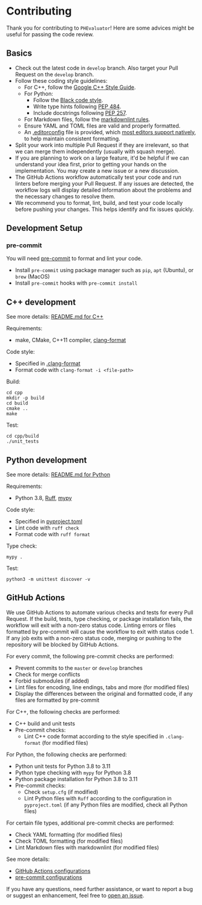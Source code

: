 # Contributing

Thank you for contributing to `PHEvaluator`! Here are some advices might be useful
for passing the code review.

## Basics

* Check out the latest code in `develop` branch. Also target your Pull Request on
  the `develop` branch.
* Follow these coding style guidelines:
  * For C++, follow the [Google C++ Style Guide](https://google.github.io/styleguide/cppguide.html).
  * For Python:
    * Follow the [Black code style](https://black.readthedocs.io/en/stable/the_black_code_style/current_style.html).
    * Write type hints following [PEP 484](https://www.python.org/dev/peps/pep-0484/).
    * Include docstrings following [PEP 257](https://www.python.org/dev/peps/pep-0257/).
  * For Markdown files, follow the [markdownlint rules](https://github.com/DavidAnson/markdownlint).
  * Ensure YAML and TOML files are valid and properly formatted.
  * An [.editorconfig](.editorconfig)
    file is provided, which [most editors support natively](https://editorconfig.org/),
    to help maintain consistent formatting.
* Split your work into multiple Pull Request if they are irrelevant, so that we can
  merge them independently (usually with squash merge).
* If you are planning to work on a large feature, it'd be helpful if we can
  understand your idea first, prior to getting your hands on the implementation.
  You may create a new issue or a new discussion.
* The GitHub Actions workflow automatically test your code and run linters before
  merging your Pull Request.
  If any issues are detected, the workflow logs will display detailed information
  about the problems and the necessary changes to resolve them.
* We recommend you to format, lint, build, and test your code locally before pushing
  your changes. This helps identify and fix issues quickly.

## Development Setup

### pre-commit

You will need [pre-commit](https://pre-commit.com/) to format and lint your code.

* Install `pre-commit` using package manager such as `pip`, `apt` (Ubuntu), or `brew`
  (MacOS)
* Install `pre-commit` hooks with `pre-commit install`

## C++ development

See more details: [README.md for C++](cpp/README.md)

Requirements:

* make, CMake, C++11 compiler, [clang-format](https://clang.llvm.org/docs/ClangFormat.html)

Code style:

* Specified in [.clang-format](cpp/.clang-format)
* Format code with `clang-format -i <file-path>`

Build:

```shell
cd cpp
mkdir -p build
cd build
cmake ..
make
```

Test:

```shell
cd cpp/build
./unit_tests
```

## Python development

See more details: [README.md for Python](python/README.md)

Requirements:

* Python 3.8, [Ruff](https://docs.astral.sh/ruff/), [mypy](https://mypy-lang.org/)

Code style:

* Specified in [pyproject.toml](python/pyproject.toml)
* Lint code with `ruff check`
* Format code with `ruff format`

Type check:

```shell
mypy .
```

Test:

```shell
python3 -m unittest discover -v
```

## GitHub Actions

We use GitHub Actions to automate various checks and tests for every Pull Request.
If the build, tests, type checking, or package installation fails, the workflow will
exit with a non-zero status code. Linting errors or files formatted by pre-commit
will cause the workflow to exit with status code 1. If any job exits with a non-zero
status code, merging or pushing to the repository will be blocked by GitHub Actions.

For every commit, the following pre-commit checks are performed:

* Prevent commits to the `master` or `develop` branches
* Check for merge conflicts
* Forbid submodules (if added)
* Lint files for encoding, line endings, tabs and more (for modified files)
* Display the differences between the original and formatted code, if any files
  are formatted by pre-commit

For C++, the following checks are performed:

* C++ build and unit tests
* Pre-commit checks:
  * Lint C++ code format according to the style specified in `.clang-format` (for
    modified files)

For Python, the following checks are performed:

* Python unit tests for Python 3.8 to 3.11
* Python type checking with `mypy` for Python 3.8
* Python package installation for Python 3.8 to 3.11
* Pre-commit checks:
  * Check `setup.cfg` (if modified)
  * Lint Python files with `Ruff` according to the configuration in `pyproject.toml`
    (if any Python files are modified, check all Python files)

For certain file types, additional pre-commit checks are performed:

* Check YAML formatting (for modified files)
* Check TOML formatting (for modified files)
* Lint Markdown files with markdownlint (for modified files)

See more details:

* [GitHub Actions configurations](.github/workflows/ci.yml)
* [pre-commit configurations](.pre-commit-config.yaml)

If you have any questions, need further assistance, or want to report
a bug or suggest an enhancement, feel free to [open an issue](https://github.com/HenryRLee/PokerHandEvaluator/issues).
